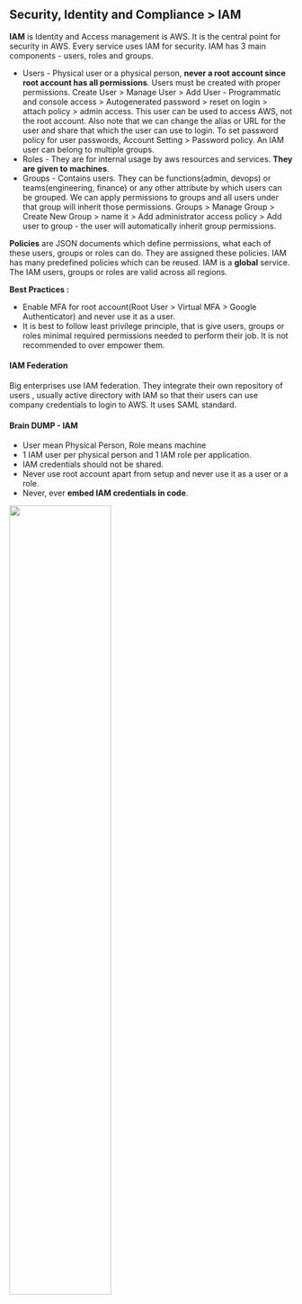 ## Security, Identity and Compliance > IAM

**IAM** is Identity and Access management is AWS. It is the central point for security in AWS. Every service uses IAM for security.
IAM has 3 main components - users, roles and groups.

+ Users - Physical user or a physical person, **never a root account since root account has all permissions**. Users must be created with proper permissions.
Create User > Manage User > Add User - Programmatic and console access > Autogenerated password > reset on login > attach policy > admin access. This user can be used to access AWS, not the root account. Also note that we can change the alias or URL for the user and share that which the user can use to login. To set password policy for user passwords, Account Setting > Password policy. An IAM user can belong to multiple groups.
+ Roles - They are for internal usage by aws resources and services. **They are given to machines**.
+ Groups - Contains users. They can be functions(admin, devops) or teams(engineering, finance) or any other attribute by which users can be grouped. We can apply permissions to groups and all users under that group will inherit those permissions. Groups > Manage Group > Create New Group > name it > Add administrator access policy > Add user to group - the user will automatically inherit group permissions.

**Policies** are JSON documents which define permissions, what each of these users, groups or roles can do. They are assigned these policies. IAM has many predefined policies which can be reused. 
IAM is a **global** service.  The IAM users, groups or roles are valid across all regions.   

**Best Practices :**
+ Enable MFA for root account(Root User > Virtual MFA > Google Authenticator) and never use it as a user.
+ It is best to follow least privilege principle, that is give users, groups or roles minimal required permissions needed to perform their job. It is not recommended to over empower them.

#### IAM Federation
Big enterprises use IAM federation. They integrate their own repository of users , usually active directory with IAM so that their users can use company credentials to login to AWS. It uses SAML standard.

#### Brain DUMP - IAM
+ User mean Physical Person, Role means machine
+ 1 IAM user per physical person and 1 IAM role per application. 
+ IAM credentials should not be shared.
+ Never use root account apart from setup and never use it as a user or a role.
+ Never, ever **embed IAM credentials in code**.

<img src="https://raw.githubusercontent.com/dhrub123/AWS/master/IAM/IAM_Basics.png" width="60%" height="60%"/>
